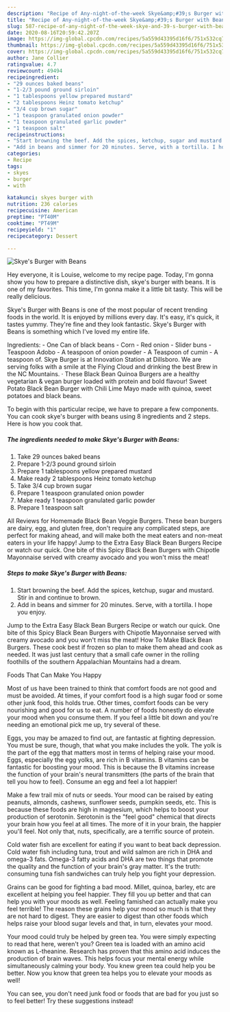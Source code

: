 ```yaml
---
description: "Recipe of Any-night-of-the-week Skye&amp;#39;s Burger with Beans"
title: "Recipe of Any-night-of-the-week Skye&amp;#39;s Burger with Beans"
slug: 587-recipe-of-any-night-of-the-week-skye-and-39-s-burger-with-beans
date: 2020-08-16T20:59:42.207Z
image: https://img-global.cpcdn.com/recipes/5a559d43395d16f6/751x532cq70/skyes-burger-with-beans-recipe-main-photo.jpg
thumbnail: https://img-global.cpcdn.com/recipes/5a559d43395d16f6/751x532cq70/skyes-burger-with-beans-recipe-main-photo.jpg
cover: https://img-global.cpcdn.com/recipes/5a559d43395d16f6/751x532cq70/skyes-burger-with-beans-recipe-main-photo.jpg
author: Jane Collier
ratingvalue: 4.7
reviewcount: 49494
recipeingredient:
- "29 ounces baked beans"
- "1-2/3 pound ground sirloin"
- "1 tablespoons yellow prepared mustard"
- "2 tablespoons Heinz tomato ketchup"
- "3/4 cup brown sugar"
- "1 teaspoon granulated onion powder"
- "1 teaspoon granulated garlic powder"
- "1 teaspoon salt"
recipeinstructions:
- "Start browning the beef. Add the spices, ketchup, sugar and mustard. Stir in and continue to brown."
- "Add in beans and simmer for 20 minutes. Serve, with a tortilla. I hope you enjoy."
categories:
- Recipe
tags:
- skyes
- burger
- with

katakunci: skyes burger with 
nutrition: 236 calories
recipecuisine: American
preptime: "PT40M"
cooktime: "PT49M"
recipeyield: "1"
recipecategory: Dessert

---
```



![Skye&#39;s Burger with Beans](https://img-global.cpcdn.com/recipes/5a559d43395d16f6/751x532cq70/skyes-burger-with-beans-recipe-main-photo.jpg)

Hey everyone, it is Louise, welcome to my recipe page. Today, I'm gonna show you how to prepare a distinctive dish, skye&#39;s burger with beans. It is one of my favorites. This time, I'm gonna make it a little bit tasty. This will be really delicious.

Skye&#39;s Burger with Beans is one of the most popular of recent trending foods in the world. It is enjoyed by millions every day. It's easy, it's quick, it tastes yummy. They're fine and they look fantastic. Skye&#39;s Burger with Beans is something which I've loved my entire life.

Ingredients: - One Can of black beans - Corn - Red onion - Slider buns - Teaspoon Adobo - A teaspoon of onion powder - A Teaspoon of cumin - A teaspoon of. Skye Burger is at Innovation Station at Dillsboro. We are serving folks with a smile at the Flying Cloud and drinking the best Brew in the NC Mountains. · These Black Bean Quinoa Burgers are a healthy vegetarian &amp; vegan burger loaded with protein and bold flavour! Sweet Potato Black Bean Burger with Chili Lime Mayo made with quinoa, sweet potatoes and black beans.


To begin with this particular recipe, we have to prepare a few components. You can cook skye&#39;s burger with beans using 8 ingredients and 2 steps. Here is how you cook that.

<!--inarticleads1-->

##### The ingredients needed to make Skye&#39;s Burger with Beans:

1. Take 29 ounces baked beans
1. Prepare 1-2/3 pound ground sirloin
1. Prepare 1 tablespoons yellow prepared mustard
1. Make ready 2 tablespoons Heinz tomato ketchup
1. Take 3/4 cup brown sugar
1. Prepare 1 teaspoon granulated onion powder
1. Make ready 1 teaspoon granulated garlic powder
1. Prepare 1 teaspoon salt


All Reviews for Homemade Black Bean Veggie Burgers. These bean burgers are dairy, egg, and gluten free, don&#39;t require any complicated steps, are perfect for making ahead, and will make both the meat eaters and non-meat eaters in your life happy! Jump to the Extra Easy Black Bean Burgers Recipe or watch our quick. One bite of this Spicy Black Bean Burgers with Chipotle Mayonnaise served with creamy avocado and you won&#39;t miss the meat! 

<!--inarticleads2-->

##### Steps to make Skye&#39;s Burger with Beans:

1. Start browning the beef. Add the spices, ketchup, sugar and mustard. Stir in and continue to brown.
1. Add in beans and simmer for 20 minutes. Serve, with a tortilla. I hope you enjoy.


Jump to the Extra Easy Black Bean Burgers Recipe or watch our quick. One bite of this Spicy Black Bean Burgers with Chipotle Mayonnaise served with creamy avocado and you won&#39;t miss the meat! How To Make Black Bean Burgers. These cook best if frozen so plan to make them ahead and cook as needed. It was just last century that a small cafe owner in the rolling foothills of the southern Appalachian Mountains had a dream. 

Foods That Can Make You Happy


Most of us have been trained to think that comfort foods are not good and must be avoided. At times, if your comfort food is a high sugar food or some other junk food, this holds true. Other times, comfort foods can be very nourishing and good for us to eat. A number of foods honestly do elevate your mood when you consume them. If you feel a little bit down and you're needing an emotional pick me up, try several of these.

Eggs, you may be amazed to find out, are fantastic at fighting depression. You must be sure, though, that what you make includes the yolk. The yolk is the part of the egg that matters most in terms of helping raise your mood. Eggs, especially the egg yolks, are rich in B vitamins. B vitamins can be fantastic for boosting your mood. This is because the B vitamins increase the function of your brain's neural transmitters (the parts of the brain that tell you how to feel). Consume an egg and feel a lot happier!

Make a few trail mix of nuts or seeds. Your mood can be raised by eating peanuts, almonds, cashews, sunflower seeds, pumpkin seeds, etc. This is because these foods are high in magnesium, which helps to boost your production of serotonin. Serotonin is the "feel good" chemical that directs your brain how you feel at all times. The more of it in your brain, the happier you'll feel. Not only that, nuts, specifically, are a terrific source of protein.

Cold water fish are excellent for eating if you want to beat back depression. Cold water fish including tuna, trout and wild salmon are rich in DHA and omega-3 fats. Omega-3 fatty acids and DHA are two things that promote the quality and the function of your brain's gray matter. It's the truth: consuming tuna fish sandwiches can truly help you fight your depression. 

Grains can be good for fighting a bad mood. Millet, quinoa, barley, etc are excellent at helping you feel happier. They fill you up better and that can help you with your moods as well. Feeling famished can actually make you feel terrible! The reason these grains help your mood so much is that they are not hard to digest. They are easier to digest than other foods which helps raise your blood sugar levels and that, in turn, elevates your mood.

Your mood could truly be helped by green tea. You were simply expecting to read that here, weren't you? Green tea is loaded with an amino acid known as L-theanine. Research has proven that this amino acid induces the production of brain waves. This helps focus your mental energy while simultaneously calming your body. You knew green tea could help you be better. Now you know that green tea helps you to elevate your moods as well!

You can see, you don't need junk food or foods that are bad for you just so to feel better! Try  these suggestions  instead!

